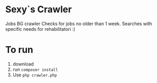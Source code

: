 # Sexy\`s Crawler
Jobs BG crawler
Checks for jobs no older than 1 week. Searches with specific needs for rehabilitatori :) 

# To run
1) download
2) run `composer install`
3) Use `php crawler.php`
